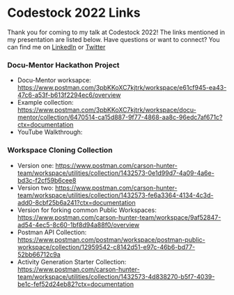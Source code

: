 # Codestock 2022 Links
Thank you for coming to my talk at Codestock 2022! The links mentioned in my presentation are listed below. 
Have questions or want to connect? You can find me on [LinkedIn](https://www.linkedin.com/in/carsonhunter/) or [Twitter](https://twitter.com/carrrson)

### Docu-Mentor Hackathon Project
* Docu-Mentor worksapce: https://www.postman.com/3pbKKoXC7kjtrk/workspace/e61cf945-ea43-47c6-a53f-b613f2294ec6/overview
* Example collection: https://www.postman.com/3pbKKoXC7kjtrk/workspace/docu-mentor/collection/6470514-ca15d887-9f77-4868-aa8c-96edc7af671c?ctx=documentation
* YouTube Walkthrough:

### Workspace Cloning Collection
* Version one: https://www.postman.com/carson-hunter-team/workspace/utilities/collection/1432573-0e1d99d7-4a09-4a6e-bd3c-f2cf59b6cee8
* Version two: https://www.postman.com/carson-hunter-team/workspace/utilities/collection/1432573-fe6a3364-4134-4c3d-add0-8cbf25b6a241?ctx=documentation
* Version for forking common Public Workspaces: https://www.postman.com/carson-hunter-team/workspace/9af52847-ad54-4ec5-8c60-1bf8d94a88f0/overview
* Postman API Collection: https://www.postman.com/postman/workspace/postman-public-workspace/collection/12959542-c8142d51-e97c-46b6-bd77-52bb66712c9a
* Activity Generation Starter Collection: https://www.postman.com/carson-hunter-team/workspace/utilities/collection/1432573-4d838270-b5f7-4039-be1c-fef52d24eb82?ctx=documentation

